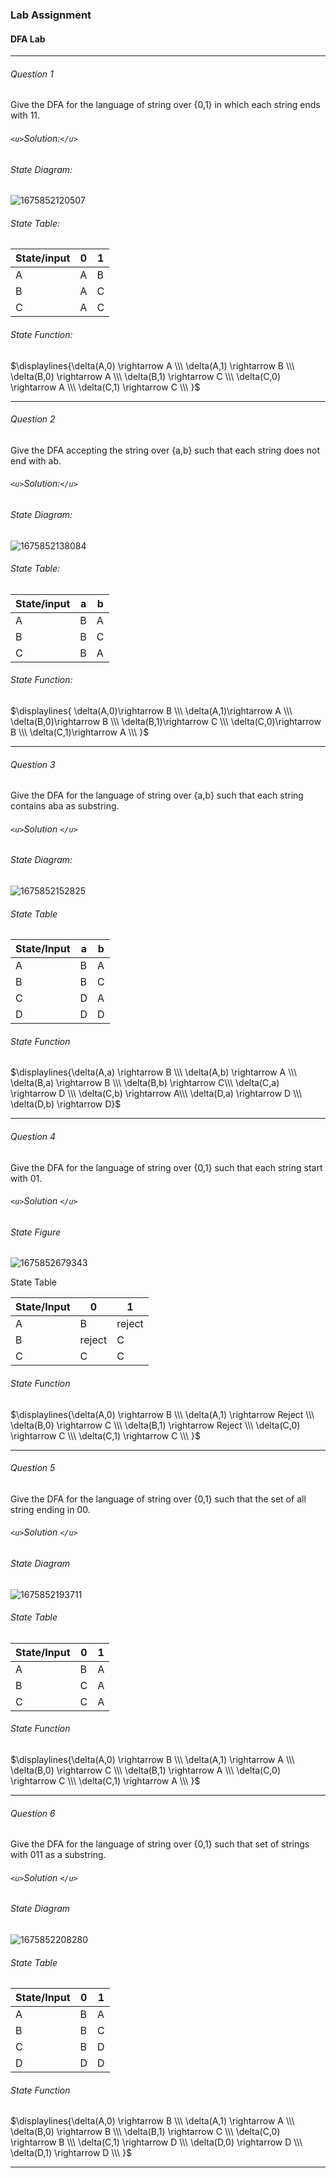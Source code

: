 ### Lab Assignment

#### DFA Lab

---

###### Question 1

Give the DFA for the language of string over {0,1} in which each string ends with $11$.

###### `<u>`Solution:`</u>`

###### State Diagram:

![1675852120507](image/README/1675852120507.png)

###### State Table:

| State/input | 0 | 1 |
| ----------- | - | - |
| A           | A | B |
| B           | A | C |
| C           | A | C |

###### State Function:

$\displaylines{\delta(A,0) \rightarrow A \\\ \delta(A,1) \rightarrow B \\\ \delta(B,0) \rightarrow A \\\ \delta(B,1) \rightarrow C \\\ \delta(C,0) \rightarrow A \\\ \delta(C,1) \rightarrow C \\\ }$

---

###### Question 2

Give the DFA accepting the string over {a,b} such that each string does not end with ab.

###### `<u>`Solution:`</u>`

###### State Diagram:

![1675852138084](image/README/1675852138084.png)

###### State Table:

| State/input | a | b |
| ----------- | - | - |
| A           | B | A |
| B           | B | C |
| C           | B | A |

###### State Function:

$\displaylines{ \delta(A,0)\rightarrow B \\\ \delta(A,1)\rightarrow A \\\ \delta(B,0)\rightarrow B \\\ \delta(B,1)\rightarrow C \\\ \delta(C,0)\rightarrow B \\\ \delta(C,1)\rightarrow A \\\ }$

---

###### Question 3

Give the DFA for the language of string over {a,b} such that each string contains aba as substring.

###### `<u>`Solution `</u>`

###### State Diagram:

![1675852152825](image/README/1675852152825.png)

###### State Table

| State/Input | a | b |
| ----------- | - | - |
| A           | B | A |
| B           | B | C |
| C           | D | A |
| D           | D | D |

###### State Function

$\displaylines{\delta(A,a) \rightarrow B \\\ \delta(A,b) \rightarrow A \\\ \delta(B,a) \rightarrow B \\\ \delta(B,b) \rightarrow C\\\ \delta(C,a) \rightarrow D \\\ \delta(C,b) \rightarrow A\\\ \delta(D,a) \rightarrow D \\\ \delta(D,b) \rightarrow D}$

---

###### Question 4

Give the DFA for the language of string over {0,1} such that each string start with 01.

###### `<u>`Solution `</u>`

###### State Figure

![1675852679343](image/README/1675852679343.png)

State Table

| State/Input | 0      | 1      |
| ----------- | ------ | ------ |
| A           | B      | reject |
| B           | reject | C      |
| C           | C      | C      |

###### State Function

$\displaylines{\delta(A,0) \rightarrow B \\\ \delta(A,1) \rightarrow Reject \\\ \delta(B,0) \rightarrow C \\\ \delta(B,1) \rightarrow Reject \\\ \delta(C,0) \rightarrow C \\\ \delta(C,1) \rightarrow C \\\ }$

---

###### Question 5

Give the DFA for the language of string over {0,1} such that the set of all string ending in 00.

###### `<u>`Solution `</u>`

###### State Diagram

![1675852193711](image/README/1675852193711.png)

###### State Table

| State/Input | 0 | 1 |
| ----------- | - | - |
| A           | B | A |
| B           | C | A |
| C           | C | A |

###### State Function

$\displaylines{\delta(A,0) \rightarrow B \\\ \delta(A,1) \rightarrow A \\\ \delta(B,0) \rightarrow C \\\ \delta(B,1) \rightarrow A \\\ \delta(C,0) \rightarrow C \\\ \delta(C,1) \rightarrow A \\\ }$

---

###### Question 6

Give the DFA for the language of string over {0,1} such that set of strings with 011 as a substring.

###### `<u>`Solution `</u>`

###### State Diagram

![1675852208280](image/README/1675852208280.png)

###### State Table

| State/Input | 0 | 1 |
| ----------- | - | - |
| A           | B | A |
| B           | B | C |
| C           | B | D |
| D           | D | D |

###### State Function

$\displaylines{\delta(A,0) \rightarrow B \\\ \delta(A,1) \rightarrow A \\\ \delta(B,0) \rightarrow B \\\ \delta(B,1) \rightarrow C \\\ \delta(C,0) \rightarrow B \\\ \delta(C,1) \rightarrow D \\\ \delta(D,0) \rightarrow D \\\ \delta(D,1) \rightarrow D \\\ }$

---
